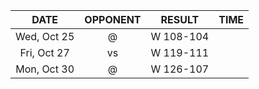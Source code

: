 |    DATE     |          OPPONENT          |  RESULT   |  TIME  |
|:-----------:|:--------------------------:|:---------:|:------:|
| Wed, Oct 25 |     @ [](/r/nyknicks)      | W 108-104 |        |
| Fri, Oct 27 |       vs [](/r/heat)       | W 119-111 |        |
| Mon, Oct 30 | @ [](/r/washingtonwizards) | W 126-107 |        |